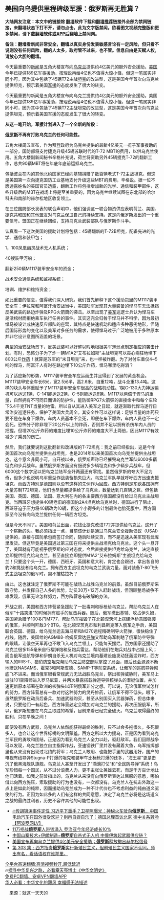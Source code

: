  <!-- 面包屑导航 --> <h2>美国向乌提供里程碑级军援：俄罗斯再无胜算？</h2> <p class="notice"><b>大陆网友注意：本文中的链接除 <a href="https://github.com/bannedbook/fanqiang" >翻墙</a>软件下载和<a href="https://github.com/killgcd/justmysocks/blob/master/README.md">翻墙推荐</a>链接外全部为禁网链接，未翻墙状态下打不开，请勿点击。此为文字版禁闻，欲看图文视频完整版和更多禁闻，请下载<a href="https://github.com/bannedbook/fanqiang">翻墙软件或APP</a>后翻墙上禁闻网。</p><p>备注：翻墙看新闻非常安全，翻墙以真实身份发表敏感言论有一定风险，但只看不说则没有任何风险，翻的人太多，政府管不过来，也不管。信息自由是天赋人权，请放心大胆的翻墙。</b></p>  <div class="entry"> <p id="summary">今天最重要的<span class='wp_keywordlink_affiliate'><a href="https://www.bannedbook.org/" title="新闻">新闻</a></span>是五角大楼宣布向<a href="https://www.bannedbook.org/bnews/tag/%e4%b9%8c%e5%85%8b%e5%85%b0/" class="st_tag internal_tag" rel="tag" title="标签 乌克兰 下的日志">乌克兰</a>提供约4亿美元的额外安全援助。<a href="https://www.bannedbook.org/bnews/tag/%e7%be%8e%e5%9b%bd/" class="st_tag internal_tag" rel="tag" title="标签 美国 下的日志">美国</a>今年已提供189亿军事援助，按理说再给4亿也不值得大惊小怪，但这一笔属实非同小可，因为其中包括了45辆T72主战<a href="https://www.bannedbook.org/bnews/tag/%e5%9d%a6%e5%85%8b/" class="st_tag internal_tag" rel="tag" title="标签 坦克 下的日志">坦克</a>的改进型，这是美国今年首次向乌克兰提供坦克，预示着美国<a href="https://www.bannedbook.org/bnews/tag/%E5%86%9B%E6%8F%B4/" class="st_tag internal_tag" rel="tag" title="标签 军援 下的日志">军援</a>的态度发生了很大的转变。</p> <p>今天最重要的新闻是五角大楼宣布向乌克兰提供约4亿美元的额外安全援助。美国今年已提供189亿军事援助，按理说再给4亿也不值得大惊小怪，但这一笔属实非同小可，因为其中包括了45辆T72主战坦克的改进型，这是美国今年首次向乌克兰提供坦克，预示着美国军援的态度发生了很大的转变。</p> <p><strong>从这一笔开始，军援计划进入了一个全新的阶段：</strong></p> <p><strong><a href="https://www.bannedbook.org/bnews/tag/%e4%bf%84%e7%bd%97%e6%96%af/" class="st_tag internal_tag" rel="tag" title="标签 俄罗斯 下的日志">俄罗斯</a>不再有打败乌克兰的任何可能性。</strong></p> <p>五角大楼周五宣布，作为拜登政府为乌克兰提供的最新4亿美元一揽子军事援助的一部分，国防部将支付捷克升级45辆苏联时代的T-72 MBT的费用，以供乌克兰使用。五角大楼副新闻秘书辛格补充说，荷兰将资助另外45辆捷克T-72的翻新工作，总共90辆MBT将在年底年底前运抵乌克兰。</p>  <p>包括波兰在内的其他北约国家已经向基辅捐赠了数百辆老式T-72主战坦克。但这是美国第一次向捷克国防工业基地支付升级这些MBT的费用，辛格说。据一位不愿透露姓名的美国官员透露，翻新工作将包括增加新的光学、通信和装甲部件，这些升级后的MBT在战场上将是至关重要的，因为乌克兰继续试图在东北部的哈尔科夫和南部的赫尔松地区收复领土。</p> <p>在三位国防部长发表的联合声明中，他们强调这一联合物资供应表明荷兰、美国、捷克共和国和其他盟友对乌克兰保卫自己的持续支持。这是向俄罗斯发出的一个重要信号。盟国正在继续团结，支持乌克兰武装部队与俄罗斯作斗争。</p> <p>认真看一下这次美国的援助计划将包括：45辆翻新的T-72B坦克，配备先进的光学、通信和装甲包；</p> <p>1，100凤凰幽灵战术无人机系统；</p> <p>40艘装甲河船；</p>  <p>翻新250辆M1117装甲安全车的资金；</p> <p>战术安全通信系统和监视系统；</p> <p>培训、维护和维持资金；</p> <p>如此重要的信息，值得我们深入研究。我们首先解释下这个援助包里的M1117装甲安全车：伊拉克和阿富汗治安战当中，美国陆军发现其大量装备的悍马车无法抵挡反美武装的路边炸弹及RPG火箭筒的袭击。以至出现了<a href="https://www.bannedbook.org/bnews/tag/%e7%be%8e%e5%86%9b/" class="st_tag internal_tag" rel="tag" title="标签 美军 下的日志">美军</a>巡逻士兵认为悍马车是活棺材而拒绝乘车执行任务的事件。其实这完全归咎于悍马并不科学，因为最初悍马被设计成快速反应部队的座驾，其特点是快速机动和适应多种恶劣地形，但随后国际形势的变化以及美军对多任务的需求，使得悍马过于广泛地被用于多种原本并非它设计意图所涵盖的场景。</p> <p>典型的治安战场景下，反美武装可以好整以暇地根据美军薄弱点制定相应的袭击计划。有时，恐怖分子为了炸一辆M1A2“艾布拉姆斯”主战坦克可以丧心病狂地埋下800公斤<a href="https://www.bannedbook.org/bnews/tag/%E7%82%B8%E8%8D%AF/" class="st_tag internal_tag" rel="tag" title="标签 炸药 下的日志">炸药</a>！就算是苏军的“末日坦克”来，也一样被炸翻。为了对付车重仅4~5吨的悍马，阿富汗人有时在路边埋下10公斤炸药，悍马哪里吃得消？</p>  <p>为了适应新的形势，M1117装甲安全车应运而生并且得到了发展的黄金机会。M1117装甲安全车长6米，宽2.5米半，高2.6米，自重12吨，战斗全重13.4吨。这样的块头与体重赋予了M1117装甲安全车很高的战略机动性。1架C-130大力神运输机可以运送1辆，C-141能运送2辆，C-5则能运送8辆。M1117以两倍于悍马的重量，自然拥有不可同日而语的防护性，能防御RPG7火箭弹的直接命中和每个车轮下5.4千克TNT当量的地雷。所以自从其进入美军之日起，就逐渐取代悍马遂行日常治安巡逻任务，保护了美国大兵周全。其安全性可以这样说：足够当量的炸药只要不是在车身下爆炸，车内人员基本不会死，即便在车下爆炸，车内人员也不一定会死。恐怖分子除非埋下20公斤以上的炸药，否则并不足以拥有杀伤车内人员的把握。但埋20公斤炸药的难度比埋10公斤炸药的难度大不止两倍，因此M1117有效减少了乘员的伤亡。</p> <p>然后，我们就要说到这批翻新和改进版的T-72坦克：我之前已经指出，这是今年美国首次向乌克兰提供主战坦克，也是2014年以来美国首次向乌克兰提供主战坦克。这个意义非同小可。自开战以来，俄罗斯声称已经摧毁乌克兰军队6000多辆坦克和步兵战车。虽然俄罗斯方面没有细说多少辆坦克和多少辆步兵战车，但6000这个数字足以把乌克兰陆军全歼两遍还有零找。虽然俄罗斯的夸大不足为奇，但多少也说明乌军重型作战装备损失巨大。乌克兰军队早就呼吁西方迅速支援坦克，而西方特别是德国则以没有这样的先例作为回应。西方特别是东欧各国拥有大量苏制T72坦克，他们也尽量都提供给了乌克兰，数量达到几百辆之巨。但包括美国、英国、德国、法国、意大利在内的各主要西方强国都没有给过乌克兰主战坦克。当西班牙想提供40辆老旧的德国豹2A4坦克给乌克兰时，德国进行了阻止，西班牙迫于压力将40辆改为10辆，但这个小得多的计划最终也胎死腹中，西方国家至今没有向乌克兰提供任何一辆西方坦克。</p> <p>但是今天不同了。美国和荷兰出面，花钱让捷克改进T72并提供给乌克兰，这开了一个崭新的头。我必须指出一点，目前该计划是通过乌克兰安全援助倡议（USAI）提供的，直接与国防承包商签订合同，随后陆续交货，而不是迅速从美军现有武库里发货。但这毕竟是美国通过第三国在将来提供主战坦克给乌克兰。这个头一旦开了，美国就有可能视乎俄罗斯的应对态度，今后直接提供坦克给乌克兰，决定直接立即提供坦克给乌克兰，甚至直接立即提供M1A2“艾布拉姆斯”主战坦克给乌克兰！只要这个头一开，德国、西班牙、英国和意大利，肯定也会跟进，拿出各自的豹2和挑战者给乌克兰。拥有西方主战坦克的乌克兰武装力量，面对装备T-80飞头式主战坦克的俄军时，岂不摧枯拉朽？</p> <p>由此，这也就注定了俄罗斯不可能在战场上战胜乌克兰的前景。虽然目前俄罗斯采取守势，并发挥自己人多的优势，动员30万+12万人赶赴战场，但回顾整场战争不难发现，俄军无论怎样努力，西方阵营总有破解的办法。</p> <p>开战之前，美国和西方阵营紧急援助了一批毒刺和标枪给乌克兰，帮助乌克兰人在俄军“十路突进”的时候拥有趁手的反击兵器。随后，俄军撤出基辅、攻占伊久姆，美国紧急赠予100多门M777，帮助乌军摧毁了在北顿涅茨河上搭建浮桥意图强渡的俄军，并顺利歼敌3个BTG。在北顿涅茨克市和利昌斯克落入俄军之手后，美国联合英国、德国，给乌克兰运去海马斯和M270远程精确制导火箭弹，很快稳住了战线。随后，美国给的AGM88-哈姆反雷达<a href="https://www.bannedbook.org/bnews/tag/%e5%af%bc%e5%bc%b9/" class="st_tag internal_tag" rel="tag" title="标签 导弹 下的日志">导弹</a>又帮助乌军刺瞎了俄军防空导弹的眼睛，让俄空天军再也不敢飞入乌克兰领土，只能每天摆烂。西方国家还援助了乌克兰很多155毫米自行榴弹炮和反炮兵雷达，帮助他们在炮兵对战中占据上风；而当俄军巡航导弹和伊朗自杀无人机对乌克兰境内基建设施发动狂轰滥炸时，西方输入的IRIS-T、猎豹防空坦克帮助乌克兰防空部队掌控了局面，随后还会源源不断地赠送NASAMS、霍克3和阿斯皮德、SAMP-T等防空系统，让俄军的巡航导弹彻底飞不进来。而当俄军眼看常规武力无法战胜乌克兰，祭出核弹威胁时，美军马上派驻101空降师进入罗马尼亚，并两次暴露搭载弹道导弹核弹头的潜艇位置，并加速更新原本部署在欧洲的核弹头以压制俄军非分之想。可以说，无论俄军尝试怎样的努力，西方阵营总有一款对付这种努力的灵丹妙药，让俄军不得不低头。眼下，虽然俄罗斯在动员后备兵、加速武器购买，甚至从别国买入武器弹药，但总体来说，只要他们一有起色，西方阵营必定会增加对乌克兰的援助，再次压服俄军，所以，俄罗斯想要在乌克兰取胜的希望，目前来看已经完全破灭。乌克兰取得最终的胜利，只在早晚之间！</p>  <p>即便没有西方武器，乌克兰人依然能获得最终的胜利，只不过会多拖很久，多死很多人，也会让这个世界标榜的文明蒙羞。西方之所以大力援乌，正是因为看到乌克兰军民的勇敢和团结，正是因为看到乌克兰人全力以赴，驱赶敌军。我们回顾战争可以发现，乌克兰独立自主指挥作战，亚速钢铁厂里并没有藏着大鱼，乌军指挥部里也从来没有出现过北约的将军；乌克兰人敢用、也能把手里的武器用好，国产的电视有线导弹Stugna-P打爆的坦克和装甲车比标枪打爆的还多，“海王星”更是击沉了俄黑海舰队旗舰。乌克兰人甚至开发出了“滴滴打仗”和“全民防导弹”系统！乌军珍惜每一个国民，从不过分浪费人力，更不主张让英雄去死，而是千方百计地让他们活着。如我之前曾指出的，乌克兰从来没有向俄罗斯表达过屈服的意愿，哪怕借此向西方施压，索取援助的行为也没有，一次都没有。乌克兰人在抗击外敌这一点上是如此的纯粹，因而援助乌克兰成为一种不计代价也不考虑利益的纯由道义驱使的行为。正因为如此多的人们有这样的共同意愿，决定了乌克兰必将是这场道义之战的最终胜利者，历史不容许其他的可能性出现。</p> <!--<div id="taboola-mid-1"></div>--><ul class='op-related-articles' title='相关阅读'> <li><a href='https://www.bannedbook.org/bnews/bannedvideo/20221106/1807533.html' target='_blank'>🔥传胡锦涛事件定性 习近平下重手？卫星照曝光：神秘火车驶向<b>俄罗斯</b>… 中国电动汽车在国外很受欢迎？别再自娱自乐了；德国总理首访北京 德中关系转冷【阿波罗网LV】</a></li> <li><a href='https://www.bannedbook.org/bnews/cnnews/20221105/1807142.html' target='_blank'>11万拒战<b>俄罗斯</b>人带钱涌入 乔治亚今年经济成长10%</a></li> <li><a href='https://www.bannedbook.org/bnews/headline/20221105/1807037.html' target='_blank'>中国山寨技术+伊朗制造=<b>俄罗斯</b>自杀式无人机 中俄伊筑起武器供应链？</a></li> <li><a href='https://www.bannedbook.org/bnews/worldnews/20221105/1806962.html' target='_blank'>美国宣布再向乌克兰提供4亿美元安全援助；<b>俄罗斯</b>释放撤出赫尔松信号</a></li> <li><a href='https://www.bannedbook.org/bnews/sohnews/20221105/1806946.html' target='_blank'>第 303 集﹕西方指责<b>俄罗斯</b>实行新殖民主义，但前殖民主义国家不认同。师出有名，看话语权在谁那里。</a></li> </ul> <p class="texttj"> <a href="https://github.com/bannedbook/fanqiang/wiki/V2ray%E6%9C%BA%E5%9C%BA" target="_blank">全平台高速翻墙:高清视频秒开,超低延迟</a><br/> 🔥<a href="https://www.bannedbook.org/bnews/comments/20220808/1768773.html" target="_blank">探寻中华复兴之路，必看章天亮博士《中华文明史》</a><br/> <a href="https://github.com/bannedbook/fanqiang/wiki/%E7%A6%81%E9%97%BB%E7%BD%91%E5%AE%89%E5%8D%93%E7%BF%BB%E5%A2%99%E6%96%B0%E9%97%BBAPP" target="_blank">免费PC翻墙、安卓VPN翻墙APP</a><br/> <a href="https://www.bannedbook.org/bnews/comments/20220220/1694796.html" target="_blank">华人必看：中华文化的飓风 幸福感无法描述</a><br/> </p><p class="src-info">　来源：就这一天天的 </p><a name='sharetosocial'></a> <div style="margin-bottom:5px;padding-bottom:5px;clear:both"> <div id="archive-pix-1" class="banner-ads"> <!-- AuctionX Display platform tag START --> <div id="27602x728x90x621x_ADSLOT1" clicktrack="%%CLICK_URL_ESC%%"></div>  <!-- AuctionX Display platform tag END --> </div> <div id="archive-pix-2" class="banner-ads"> <!-- AuctionX Display platform tag START --> <div id="27556x300x250x621x_ADSLOT1" clicktrack="%%CLICK_URL_ESC%%" style="margin:0 auto;text-align:center"></div>  <!-- AuctionX Display platform tag END --> </div> </div>  <div id="archive-pix-1" class="banner-ads"> <!-- AuctionX Display platform tag START --> <div id="27603x728x90x621x_ADSLOT1" clicktrack="%%CLICK_URL_ESC%%"></div>  <!-- AuctionX Display platform tag END --> </div> </div><!--END ENTRY--> 